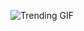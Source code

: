 ![Trending GIF](https://media4.giphy.com/media/fryY00CO4xCz4uJuDQ/giphy.gif?cid=8bb2177240cnsmnhosxpo76akxsofvs98899esx9zvdx95fz&ep=v1_gifs_search&rid=giphy.gif&ct=g)
